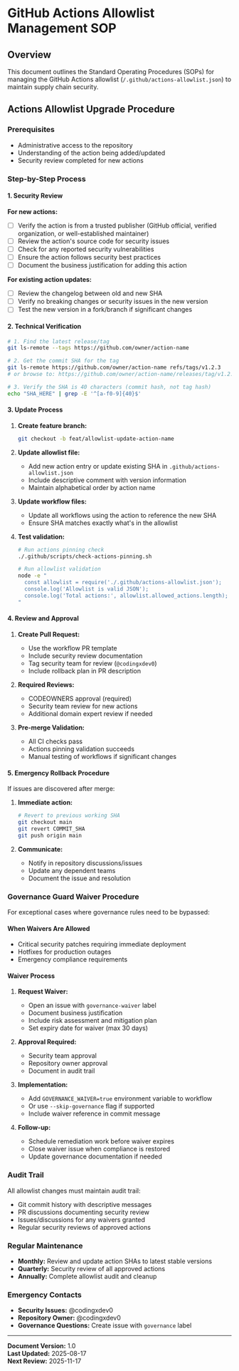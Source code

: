 # GitHub Actions Allowlist Management SOP

## Overview

This document outlines the Standard Operating Procedures (SOPs) for managing the GitHub Actions allowlist (`/.github/actions-allowlist.json`) to maintain supply chain security.

## Actions Allowlist Upgrade Procedure

### Prerequisites

- Administrative access to the repository
- Understanding of the action being added/updated
- Security review completed for new actions

### Step-by-Step Process

#### 1. Security Review

**For new actions:**

- [ ] Verify the action is from a trusted publisher (GitHub official, verified organization, or well-established maintainer)
- [ ] Review the action's source code for security issues
- [ ] Check for any reported security vulnerabilities
- [ ] Ensure the action follows security best practices
- [ ] Document the business justification for adding this action

**For existing action updates:**

- [ ] Review the changelog between old and new SHA
- [ ] Verify no breaking changes or security issues in the new version
- [ ] Test the new version in a fork/branch if significant changes

#### 2. Technical Verification

```bash
# 1. Find the latest release/tag
git ls-remote --tags https://github.com/owner/action-name

# 2. Get the commit SHA for the tag
git ls-remote https://github.com/owner/action-name refs/tags/v1.2.3
# or browse to: https://github.com/owner/action-name/releases/tag/v1.2.3

# 3. Verify the SHA is 40 characters (commit hash, not tag hash)
echo "SHA_HERE" | grep -E '^[a-f0-9]{40}$'
```

#### 3. Update Process

1. **Create feature branch:**

   ```bash
   git checkout -b feat/allowlist-update-action-name
   ```

2. **Update allowlist file:**
   - Add new action entry or update existing SHA in `.github/actions-allowlist.json`
   - Include descriptive comment with version information
   - Maintain alphabetical order by action name

3. **Update workflow files:**
   - Update all workflows using the action to reference the new SHA
   - Ensure SHA matches exactly what's in the allowlist

4. **Test validation:**

   ```bash
   # Run actions pinning check
   ./.github/scripts/check-actions-pinning.sh
   
   # Run allowlist validation
   node -e "
     const allowlist = require('./.github/actions-allowlist.json');
     console.log('Allowlist is valid JSON');
     console.log('Total actions:', allowlist.allowed_actions.length);
   "
   ```

#### 4. Review and Approval

1. **Create Pull Request:**
   - Use the workflow PR template
   - Include security review documentation
   - Tag security team for review (`@codingxdev0`)
   - Include rollback plan in PR description

2. **Required Reviews:**
   - CODEOWNERS approval (required)
   - Security team review for new actions
   - Additional domain expert review if needed

3. **Pre-merge Validation:**
   - All CI checks pass
   - Actions pinning validation succeeds
   - Manual testing of workflows if significant changes

#### 5. Emergency Rollback Procedure

If issues are discovered after merge:

1. **Immediate action:**

   ```bash
   # Revert to previous working SHA
   git checkout main
   git revert COMMIT_SHA
   git push origin main
   ```

2. **Communicate:**
   - Notify in repository discussions/issues
   - Update any dependent teams
   - Document the issue and resolution

### Governance Guard Waiver Procedure

For exceptional cases where governance rules need to be bypassed:

#### When Waivers Are Allowed

- Critical security patches requiring immediate deployment
- Hotfixes for production outages
- Emergency compliance requirements

#### Waiver Process

1. **Request Waiver:**
   - Open an issue with `governance-waiver` label
   - Document business justification
   - Include risk assessment and mitigation plan
   - Set expiry date for waiver (max 30 days)

2. **Approval Required:**
   - Security team approval
   - Repository owner approval
   - Document in audit trail

3. **Implementation:**
   - Add `GOVERNANCE_WAIVER=true` environment variable to workflow
   - Or use `--skip-governance` flag if supported
   - Include waiver reference in commit message

4. **Follow-up:**
   - Schedule remediation work before waiver expires
   - Close waiver issue when compliance is restored
   - Update governance documentation if needed

### Audit Trail

All allowlist changes must maintain audit trail:

- Git commit history with descriptive messages
- PR discussions documenting security review
- Issues/discussions for any waivers granted
- Regular security reviews of approved actions

### Regular Maintenance

- **Monthly:** Review and update action SHAs to latest stable versions
- **Quarterly:** Security review of all approved actions
- **Annually:** Complete allowlist audit and cleanup

### Emergency Contacts

- **Security Issues:** @codingxdev0
- **Repository Owner:** @codingxdev0
- **Governance Questions:** Create issue with `governance` label

---

**Document Version:** 1.0  
**Last Updated:** 2025-08-17  
**Next Review:** 2025-11-17
